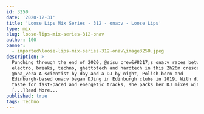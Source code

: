 ```yaml
---
id: 3250
date: '2020-12-31'
title: 'Loose Lips Mix Series - 312 - ona:v - Loose Lips'
type: mix
slug: loose-lips-mix-series-312-onav
author: 100
banner:
  - imported\loose-lips-mix-series-312-onav\image3250.jpeg
description: >-
  Punching through the end of 2020, @sisu_crew&#8217;s ona:v races between
  electro, breaks, techno, ghettotech and hardtech in this 2h26m crescendo.
  @ona_vera A scientist by day and a DJ by night, Polish-born and
  Edinburgh-based ona:v began DJing in Edinburgh clubs in 2019. With distinctive
  taste for fast-paced and energetic tracks, she packs her DJ mixes with
  [...]Read More...
published: true
tags: Techno
---
```

